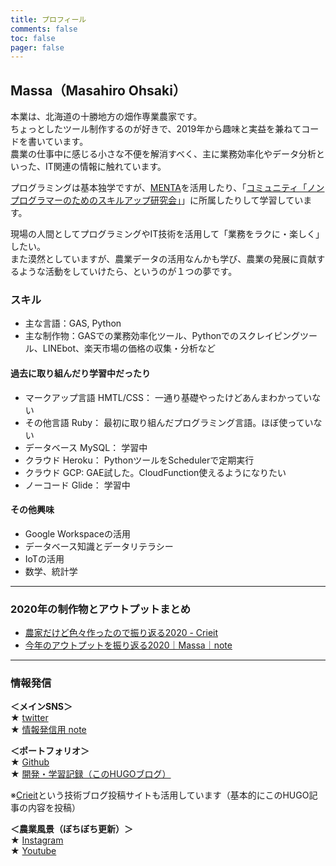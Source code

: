 ```yaml
---
title: プロフィール
comments: false
toc: false
pager: false
---
```



## Massa（Masahiro Ohsaki）
本業は、北海道の十勝地方の畑作専業農家です。  
ちょっとしたツール制作するのが好きで、2019年から趣味と実益を兼ねてコードを書いています。  
農業の仕事中に感じる小さな不便を解消すべく、主に業務効率化やデータ分析といった、IT関連の情報に触れています。

プログラミングは基本独学ですが、[MENTA](https://menta.work/)を活用したり、「[コミュニティ「ノンプログラマーのためのスキルアップ研究会」](https://tonari-it.com/community-nonpro-semi/)」に所属したりして学習しています。

現場の人間としてプログラミングやIT技術を活用して「業務をラクに・楽しく」したい。  
また漠然としていますが、農業データの活用なんかも学び、農業の発展に貢献するような活動をしていけたら、というのが１つの夢です。

### スキル
- 主な言語：GAS, Python
- 主な制作物：GASでの業務効率化ツール、Pythonでのスクレイピングツール、LINEbot、楽天市場の価格の収集・分析など

#### 過去に取り組んだり学習中だったり
- マークアップ言語 HMTL/CSS： 一通り基礎やったけどあんまわかっていない
- その他言語 Ruby： 最初に取り組んだプログラミング言語。ほぼ使っていない
- データベース MySQL： 学習中
- クラウド Heroku： PythonツールをSchedulerで定期実行
- クラウド GCP: GAE試した。CloudFunction使えるようになりたい
- ノーコード Glide： 学習中

#### その他興味
- Google Workspaceの活用
- データベース知識とデータリテラシー
- IoTの活用
- 数学、統計学

----
### 2020年の制作物とアウトプットまとめ
- [農家だけど色々作ったので振り返る2020 - Crieit](https://crieit.net/posts/GAS-Python)  
- [今年のアウトプットを振り返る2020｜Massa｜note](https://note.com/agrifeel_labo/n/n24dfceedab23)

----
### 情報発信
**＜メインSNS＞**  
★ [twitter](https://twitter.com/massasquash)  
★ [情報発信用 note](https://note.mu/agrifeel_labo)

**＜ポートフォリオ＞**  
★ [Github](https://github.com/Massasquash)  
★ [開発・学習記録（このHUGOブログ）](https://massasquash.github.io/potatofolio/)  

※[Crieit](https://crieit.net/users/massasquash)という技術ブログ投稿サイトも活用しています（基本的にこのHUGO記事の内容を投稿）

**＜農業風景（ぼちぼち更新）＞**  
★ [Instagram](https://www.instagram.com/ohsakifarm/)  
★ [Youtube](https://www.youtube.com/channel/UCsu1mENsBiVFsdc-yq0a4Aw)